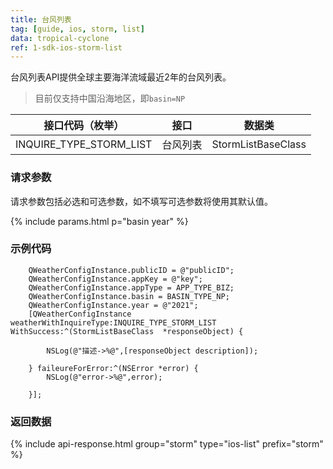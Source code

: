 ```yaml
---
title: 台风列表
tag: [guide, ios, storm, list]
data: tropical-cyclone
ref: 1-sdk-ios-storm-list
---
```


台风列表API提供全球主要海洋流域最近2年的台风列表。

> 目前仅支持中国沿海地区，即`basin=NP`

| 接口代码（枚举）        | 接口     | 数据类             |
| ----------------------- | -------- | ------------------ |
| INQUIRE_TYPE_STORM_LIST | 台风列表 | StormListBaseClass |

### 请求参数

请求参数包括必选和可选参数，如不填写可选参数将使用其默认值。

{% include params.html p="basin year" %}

### 示例代码

```objc
    QWeatherConfigInstance.publicID = @"publicID";
    QWeatherConfigInstance.appKey = @"key";
    QWeatherConfigInstance.appType = APP_TYPE_BIZ;    
    QWeatherConfigInstance.basin = BASIN_TYPE_NP;
    QWeatherConfigInstance.year = @"2021";
    [QWeatherConfigInstance weatherWithInquireType:INQUIRE_TYPE_STORM_LIST WithSuccess:^(StormListBaseClass  *responseObject) {
        
        NSLog(@"描述->%@",[responseObject description]);
        
    } faileureForError:^(NSError *error) {
        NSLog(@"error->%@",error);
        
    }];
```
     
### 返回数据

{% include api-response.html group="storm" type="ios-list" prefix="storm"  %}

